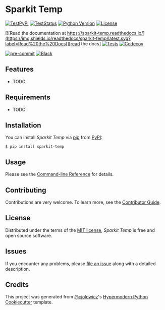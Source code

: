 # Sparkit Temp

[![TestPyPI](https://img.shields.io/pypi/v/sparkit-temp.svg)][pypi_]
[![TestStatus](https://img.shields.io/pypi/status/sparkit-temp.svg)][status]
[![Python Version](https://img.shields.io/pypi/pyversions/sparkit-temp)][python version]
[![License](https://img.shields.io/pypi/l/sparkit-temp)][license]

[![Read the documentation at https://sparkit-temp.readthedocs.io/](https://img.shields.io/readthedocs/sparkit-temp/latest.svg?label=Read%20the%20Docs)][read the docs]
[![Tests](https://github.com/lgrella/sparkit-temp/workflows/Tests/badge.svg)][tests]
[![Codecov](https://codecov.io/gh/lgrella/sparkit-temp/branch/main/graph/badge.svg)][codecov]

[![pre-commit](https://img.shields.io/badge/pre--commit-enabled-brightgreen?logo=pre-commit&logoColor=white)][pre-commit]
[![Black](https://img.shields.io/badge/code%20style-black-000000.svg)][black]

[pypi_]: https://test.pypi.org/project/sparkit-temp/
[status]: https://test.pypi.org/project/sparkit-temp/
[python version]: https://test.pypi.org/project/sparkit-temp
[read the docs]: https://sparkit-temp.readthedocs.io/
[tests]: https://github.com/lgrella/sparkit-temp/actions?workflow=Tests
[codecov]: https://app.codecov.io/gh/lgrella/sparkit-temp
[pre-commit]: https://github.com/pre-commit/pre-commit
[black]: https://github.com/psf/black

## Features

- TODO

## Requirements

- TODO

## Installation

You can install _Sparkit Temp_ via [pip] from [PyPI]:

```console
$ pip install sparkit-temp
```

## Usage

Please see the [Command-line Reference] for details.

## Contributing

Contributions are very welcome.
To learn more, see the [Contributor Guide].

## License

Distributed under the terms of the [MIT license][license],
_Sparkit Temp_ is free and open source software.

## Issues

If you encounter any problems,
please [file an issue] along with a detailed description.

## Credits

This project was generated from [@cjolowicz]'s [Hypermodern Python Cookiecutter] template.

[@cjolowicz]: https://github.com/cjolowicz
[pypi]: https://pypi.org/
[hypermodern python cookiecutter]: https://github.com/cjolowicz/cookiecutter-hypermodern-python
[file an issue]: https://github.com/lgrella/sparkit-temp/issues
[pip]: https://pip.pypa.io/

<!-- github-only -->

[license]: https://github.com/lgrella/sparkit-temp/blob/main/LICENSE
[contributor guide]: https://github.com/lgrella/sparkit-temp/blob/main/CONTRIBUTING.md
[command-line reference]: https://sparkit-temp.readthedocs.io/en/latest/usage.html
